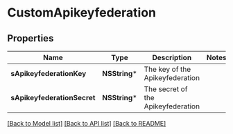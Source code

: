 # CustomApikeyfederation

## Properties
Name | Type | Description | Notes
------------ | ------------- | ------------- | -------------
**sApikeyfederationKey** | **NSString*** | The key of the Apikeyfederation | 
**sApikeyfederationSecret** | **NSString*** | The secret of the Apikeyfederation | 

[[Back to Model list]](../README.md#documentation-for-models) [[Back to API list]](../README.md#documentation-for-api-endpoints) [[Back to README]](../README.md)


